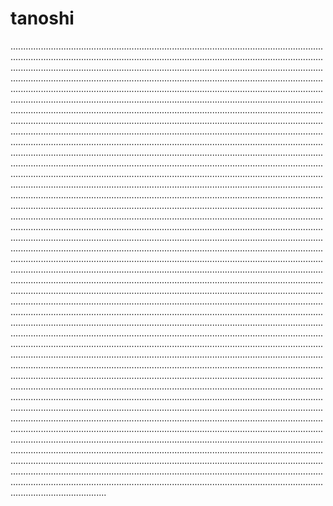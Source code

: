 # tanoshi
..............................................................................................................................................................................................................................................................................................................................................................................................................................................................................................................................................................................................................................................................................................................................................................................................................................................................................................................................................................................................................................................................................................................................................................................................................................................................................................................................................................................................................................................................................................................................................................................................................................................................................................................................................................................................................................................................................................................................................................................................................................................................................................................................................................................................................................................................................................................................................................................................................................................................................................................................................................................................................................................................................................................................................................................................................................................................................................................................................................................................................................................................................................................................................................................................................................................................................................................................................................................................................................................................................................................................................................................................................................................................................................................................................................................................................................................................................................................................................................................................................................................................................................................................................................................................................................................................................................................................................................................................................................................................................................................................................................................................................................................................................................................................................................................................................................................................................................................................................................................................................................................................................................................................................................................................................................................................................................................................................................................................................................................................